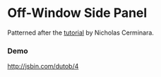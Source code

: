 # Off-Window Side Panel

Patterned after the [tutorial](http://scotch.io/tutorials/off-canvas-menus-with-css3-transitions-and-transforms) by Nicholas Cerminara.

### Demo
http://jsbin.com/dutob/4
